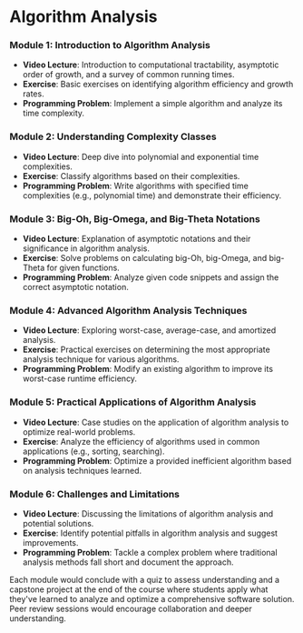 # Algorithm Analysis

### Module 1: Introduction to Algorithm Analysis
- **Video Lecture**: Introduction to computational tractability, asymptotic order of growth, and a survey of common running times.
- **Exercise**: Basic exercises on identifying algorithm efficiency and growth rates.
- **Programming Problem**: Implement a simple algorithm and analyze its time complexity.

### Module 2: Understanding Complexity Classes
- **Video Lecture**: Deep dive into polynomial and exponential time complexities.
- **Exercise**: Classify algorithms based on their complexities.
- **Programming Problem**: Write algorithms with specified time complexities (e.g., polynomial time) and demonstrate their efficiency.

### Module 3: Big-Oh, Big-Omega, and Big-Theta Notations
- **Video Lecture**: Explanation of asymptotic notations and their significance in algorithm analysis.
- **Exercise**: Solve problems on calculating big-Oh, big-Omega, and big-Theta for given functions.
- **Programming Problem**: Analyze given code snippets and assign the correct asymptotic notation.

### Module 4: Advanced Algorithm Analysis Techniques
- **Video Lecture**: Exploring worst-case, average-case, and amortized analysis.
- **Exercise**: Practical exercises on determining the most appropriate analysis technique for various algorithms.
- **Programming Problem**: Modify an existing algorithm to improve its worst-case runtime efficiency.

### Module 5: Practical Applications of Algorithm Analysis
- **Video Lecture**: Case studies on the application of algorithm analysis to optimize real-world problems.
- **Exercise**: Analyze the efficiency of algorithms used in common applications (e.g., sorting, searching).
- **Programming Problem**: Optimize a provided inefficient algorithm based on analysis techniques learned.

### Module 6: Challenges and Limitations
- **Video Lecture**: Discussing the limitations of algorithm analysis and potential solutions.
- **Exercise**: Identify potential pitfalls in algorithm analysis and suggest improvements.
- **Programming Problem**: Tackle a complex problem where traditional analysis methods fall short and document the approach.

Each module would conclude with a quiz to assess understanding and a capstone project at the end of the course where students apply what they've learned to analyze and optimize a comprehensive software solution. Peer review sessions would encourage collaboration and deeper understanding.
